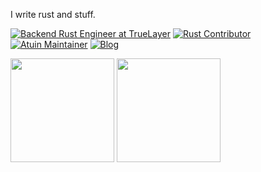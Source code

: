 I write rust and stuff.

[![Backend Rust Engineer at TrueLayer](https://img.shields.io/static/v1?label=work&message=rust@truelayer&color=blueviolet&style=for-the-badge)](https://truelayer.com/)
[![Rust Contributor](https://img.shields.io/static/v1?label=rust&message=contributor&color=red&style=for-the-badge)](https://github.com/rust-lang/rust/pulls?q=author%3Aconradludgate+)
[![Atuin Maintainer](https://img.shields.io/static/v1?label=atuin&message=maintainer&color=brightgreen&style=for-the-badge)](https://atuin.sh/)
[![Blog](https://img.shields.io/static/v1?label=blog&message=conradludgate.com&color=informational&style=for-the-badge)](https://conradludgate.com)

<div>
  <img src="https://github-readme-stats.vercel.app/api/top-langs/?username=conradludgate&layout=compact&border_radius=0" height="166" />
  <img src="https://api.atuin.sh/img/conradludgate?token=8670c40339e64ba1ef5d7429abfdce6e8752b08c" height="166" />
</div>
